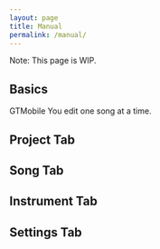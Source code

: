 ```yaml
---
layout: page
title: Manual
permalink: /manual/
---
```


Note: This page is WIP.

## Basics

GTMobile
You edit one song at a time.


## Project Tab



## Song Tab

## Instrument Tab

## Settings Tab
